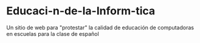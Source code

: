 # Educaci-n-de-la-Inform-tica
Un sitio de web para "protestar" la calidad de educación de computadoras en escuelas para la clase de español
